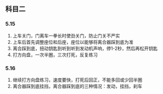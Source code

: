 ## 科目二

### 5.15

 1. 上车关门，门离车一拳长时使劲关门，防止门关不严实
 2. 上车后首先调整座位和后座，座位以能够将离合器踩到底为准
 3. 离合踩到底，扭动钥匙到听到听到发动机声响，停1-2秒，然后再松开钥匙
 4. 打方向盘，一次半圈，三次打死，反复练习

### 5.16

 1. 继续打方向盘练习，速度要快，打死后回正，不能多回或少回半圈
 2. 离合器踩到底挂挡，离合器踩到底的三种情况：发动，挂挡，刹车